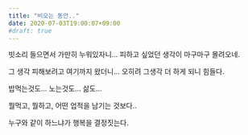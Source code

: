 ```yaml
---
title: "비오는 동안.."
date: 2020-07-03T19:00:07+09:00
#draft: true
---
```

빗소리 들으면서 가만히 누워있자니...
피하고 싶었던 생각이 마구마구 몰려오네.

그 생각 피해보려고 여기까지 왔더니...
오히려 그생각 더 하게 되니 힘들다.

밥먹는것도... 노는것도... 삶도...

뭘먹고, 뭘하고, 어떤 업적을 남기는 것보다..

누구와 같이 하느냐가 행복을 결정짓는다.
